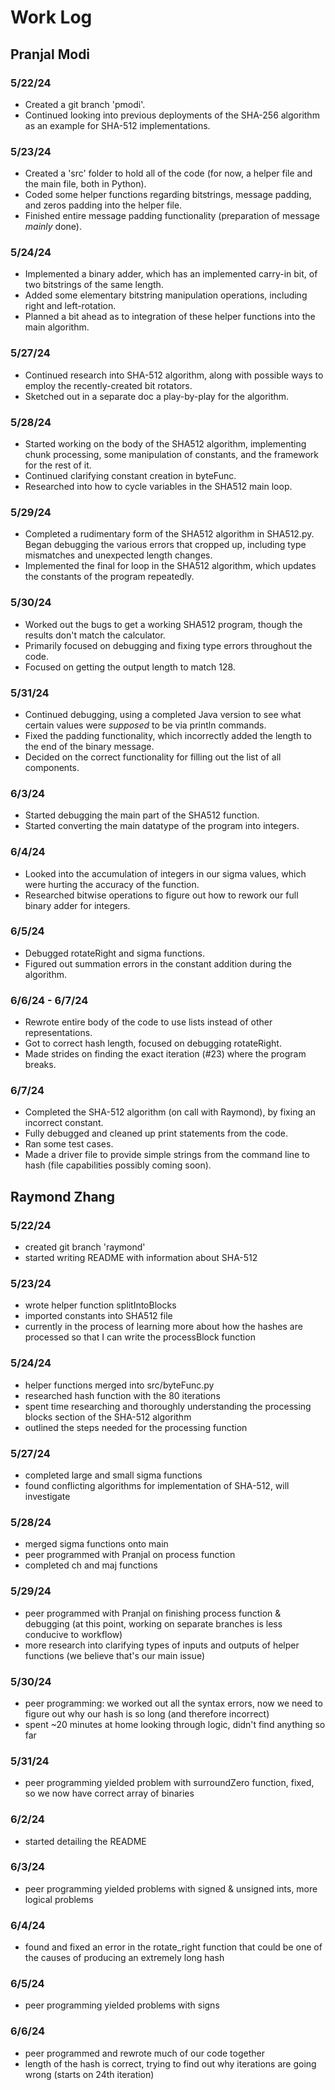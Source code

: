 # Work Log

## Pranjal Modi

### 5/22/24

- Created a git branch 'pmodi'.
- Continued looking into previous deployments of the SHA-256 algorithm as an example for SHA-512 implementations.

### 5/23/24

- Created a 'src' folder to hold all of the code (for now, a helper file and the main file, both in Python).
- Coded some helper functions regarding bitstrings, message padding, and zeros padding into the helper file.
- Finished entire message padding functionality (preparation of message *mainly* done).

### 5/24/24

- Implemented a binary adder, which has an implemented carry-in bit, of two bitstrings of the same length.
- Added some elementary bitstring manipulation operations, including right and left-rotation.
- Planned a bit ahead as to integration of these helper functions into the main algorithm.

### 5/27/24

- Continued research into SHA-512 algorithm, along with possible ways to employ the recently-created bit rotators.
- Sketched out in a separate doc a play-by-play for the algorithm.

### 5/28/24

- Started working on the body of the SHA512 algorithm, implementing chunk processing, some manipulation of constants, and the framework for the rest of it.
- Continued clarifying constant creation in byteFunc.
- Researched into how to cycle variables in the SHA512 main loop.

### 5/29/24

- Completed a rudimentary form of the SHA512 algorithm in SHA512.py. Began debugging the various errors that cropped up, including type mismatches and unexpected length changes.
- Implemented the final for loop in the SHA512 algorithm, which updates the constants of the program repeatedly.

### 5/30/24

- Worked out the bugs to get a working SHA512 program, though the results don't match the calculator.
- Primarily focused on debugging and fixing type errors throughout the code.
- Focused on getting the output length to match 128.

### 5/31/24

- Continued debugging, using a completed Java version to see what certain values were *supposed* to be via println commands.
- Fixed the padding functionality, which incorrectly added the length to the end of the binary message.
- Decided on the correct functionality for filling out the list of all components.

### 6/3/24

- Started debugging the main part of the SHA512 function.
- Started converting the main datatype of the program into integers.

### 6/4/24

- Looked into the accumulation of integers in our sigma values, which were hurting the accuracy of the function.
- Researched bitwise operations to figure out how to rework our full binary adder for integers.

### 6/5/24

- Debugged rotateRight and sigma functions.
- Figured out summation errors in the constant addition during the algorithm.

### 6/6/24 - 6/7/24

- Rewrote entire body of the code to use lists instead of other representations.
- Got to correct hash length, focused on debugging rotateRight.
- Made strides on finding the exact iteration (#23) where the program breaks.

### 6/7/24

- Completed the SHA-512 algorithm (on call with Raymond), by fixing an incorrect constant.
- Fully debugged and cleaned up print statements from the code.
- Ran some test cases.
- Made a driver file to provide simple strings from the command line to hash (file capabilities possibly coming soon).

## Raymond Zhang

### 5/22/24

- created git branch 'raymond'
- started writing README with information about SHA-512

### 5/23/24

- wrote helper function splitIntoBlocks
- imported constants into SHA512 file
- currently in the process of learning more about how the hashes are processed so that I can write the processBlock function

### 5/24/24

- helper functions merged into src/byteFunc.py
- researched hash function with the 80 iterations
- spent time researching and thoroughly understanding the processing blocks section of the SHA-512 algorithm
- outlined the steps needed for the processing function

### 5/27/24

- completed large and small sigma functions
- found conflicting algorithms for implementation of SHA-512, will investigate

### 5/28/24

- merged sigma functions onto main
- peer programmed with Pranjal on process function
- completed ch and maj functions

### 5/29/24

- peer programmed with Pranjal on finishing process function & debugging (at this point, working on separate branches is less conducive to workflow)
- more research into clarifying types of inputs and outputs of helper functions (we believe that's our main issue)

### 5/30/24 

- peer programming: we worked out all the syntax errors, now we need to figure out why our hash is so long (and therefore incorrect)
- spent ~20 minutes at home looking through logic, didn't find anything so far

### 5/31/24 

- peer programming yielded problem with surroundZero function, fixed, so we now have correct array of binaries

### 6/2/24

- started detailing the README

### 6/3/24

- peer programming yielded problems with signed & unsigned ints, more logical problems

### 6/4/24

- found and fixed an error in the rotate_right function that could be one of the causes of producing an extremely long hash

### 6/5/24

- peer programming yielded problems with signs

### 6/6/24

- peer programmed and rewrote much of our code together
- length of the hash is correct, trying to find out why iterations are going wrong (starts on 24th iteration)
